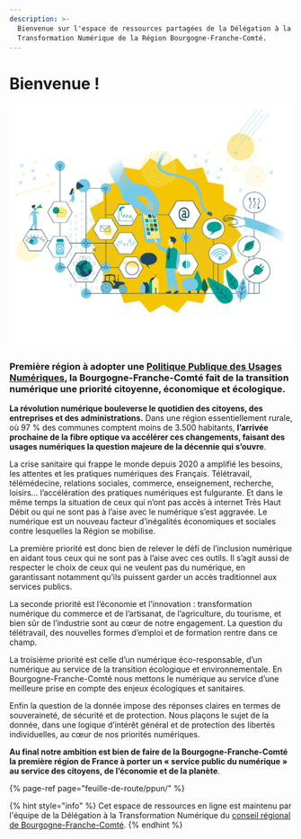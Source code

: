 ```yaml
---
description: >-
  Bienvenue sur l'espace de ressources partagées de la Délégation à la
  Transformation Numérique de la Région Bourgogne-Franche-Comté.
---
```


# Bienvenue !

![](.gitbook/assets/illustration-numerique.png)

### **Première région à adopter une** [**Politique Publique des Usages Numériques**](feuille-de-route/ppun/)**, la Bourgogne-Franche-Comté fait de la transition numérique une priorité citoyenne, économique et écologique.**

**La révolution numérique bouleverse le quotidien des citoyens, des entreprises et des administrations.** Dans une région essentiellement rurale, où 97 % des communes comptent moins de 3.500 habitants, **l’arrivée prochaine de la fibre optique va accélérer ces changements, faisant des usages numériques la question majeure de la décennie qui s’ouvre**. 

La crise sanitaire qui frappe le monde depuis 2020 a amplifié les besoins, les attentes et les pratiques numériques des Français. Télétravail, télémédecine, relations sociales, commerce, enseignement, recherche, loisirs… l’accélération des pratiques numériques est fulgurante. Et dans le même temps la situation de ceux qui n’ont pas accès à internet Très Haut Débit ou qui ne sont pas à l’aise avec le numérique s’est aggravée. Le numérique est un nouveau facteur d’inégalités économiques et sociales contre lesquelles la Région se mobilise. 

La première priorité est donc bien de relever le défi de l’inclusion numérique en aidant tous ceux qui ne sont pas à l’aise avec ces outils. Il s’agit aussi de respecter le choix de ceux qui ne veulent pas du numérique, en garantissant notamment qu’ils puissent garder un accès traditionnel aux services publics. 

La seconde priorité est l’économie et l’innovation : transformation numérique du commerce et de l’artisanat, de l’agriculture, du tourisme, et bien sûr de l’industrie sont au cœur de notre engagement. La question du télétravail, des nouvelles formes d’emploi et de formation rentre dans ce champ. 

La troisième priorité est celle d’un numérique éco-responsable, d’un numérique au service de la transition écologique et environnementale. En Bourgogne-Franche-Comté nous mettons le numérique au service d’une meilleure prise en compte des enjeux écologiques et sanitaires. 

Enfin la question de la donnée impose des réponses claires en termes de souveraineté, de sécurité et de protection. Nous plaçons le sujet de la donnée, dans une logique d’intérêt général et de protection des libertés individuelles, au cœur de nos priorités numériques. 

**Au final notre ambition est bien de faire de la Bourgogne-Franche-Comté la première région de France à porter un « service public du numérique » au service des citoyens, de l’économie et de la planète**.

{% page-ref page="feuille-de-route/ppun/" %}



{% hint style="info" %}
Cet espace de ressources en ligne est maintenu par l'équipe de la Délégation à la Transformation Numérique du [conseil régional de Bourgogne-Franche-Comté](https://www.bourgognefranchecomte.fr).
{% endhint %}


